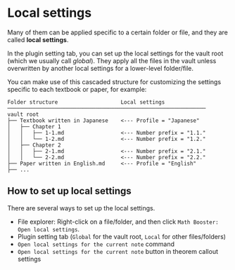 # Local settings

Many of them can be applied specific to a certain folder or file, and they are called **local settings**. 

In the plugin setting tab, you can set up the local settings for the vault root (which we usually call _global_).
They apply all the files in the vault unless overwritten by another local settings for a lower-level folder/file.

You can make use of this cascaded structure for customizing the settings specific to each textbook or paper, for example:

```
Folder structure                    Local settings
───────────────────────────────────────────────────────────────
vault root
├── Textbook written in Japanese    <--- Profile = "Japanese"
│   ├── Chapter 1
│   │   ├── 1-1.md                  <--- Number prefix = "1.1."
│   │   └── 1-2.md                  <--- Number prefix = "1.2."
│   ├── Chapter 2
│   │   ├── 2-1.md                  <--- Number prefix = "2.1."
│   │   └── 2-2.md                  <--- Number prefix = "2.2."
├── Paper written in English.md     <--- Profile = "English"
├── ...
```

## How to set up local settings

There are several ways to set up the local settings.

- File explorer: Right-click on a file/folder, and then click `Math Booster: Open local settings`.
- Plugin setting tab (`Global` for the vault root, `Local` for other files/folders)
- `Open local settings for the current note` command
- `Open local settings for the current note` button in theorem callout settings
